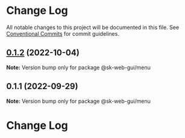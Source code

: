 # Change Log

All notable changes to this project will be documented in this file.
See [Conventional Commits](https://conventionalcommits.org) for commit guidelines.

## [0.1.2](https://github.com/Sundsvallskommun/web-shared-components/compare/@sk-web-gui/menu@0.1.1...@sk-web-gui/menu@0.1.2) (2022-10-04)

**Note:** Version bump only for package @sk-web-gui/menu





## 0.1.1 (2022-09-29)

**Note:** Version bump only for package @sk-web-gui/menu





# Change Log
